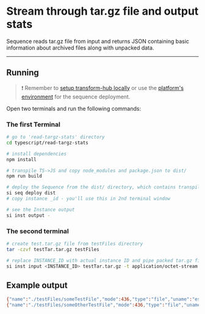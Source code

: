 # Stream through tar.gz file and output stats

Sequence reads tar.gz file from input and returns JSON containing basic information about archived files along with unpacked data.

___

## Running

> ❗ Remember to [setup transform-hub locally](https://docs.scramjet.org/platform/self-hosted-installation) or use the [platform's environment](https://docs.scramjet.org/platform/quick-start) for the sequence deployment.

Open two terminals and run the following commands:

### The first Terminal

```bash
# go to 'read-targz-stats' directory
cd typescript/read-targz-stats

# install dependencies
npm install

# transpile TS->JS and copy node_modules and package.json to dist/
npm run build

# deploy the Sequence from the dist/ directory, which contains transpiled code, package.json and node_modules
si seq deploy dist
# copy instance _id - you'll use this in 2nd terminal window

# see the Instance output
si inst output -
```

### The second terminal

```bash
# create test.tar.gz file from testFiles directory
tar -czvf testTar.tar.gz testFiles

# replace INSTANCE_ID with actual instance ID and pipe packed tar.gz file as binary to instance input
si inst input <INSTANCE_ID> testTar.tar.gz -t application/octet-stream
```

## Example output

```bash
{"name":"./testFiles/someTestFile","mode":436,"type":"file","uname":"esolecki","gname":"esolecki","size":26,"data":{"type":"Buffer","data":[83,111,109,101,32,116,101,120,116,32,105,110,115,105,100,101,32,116,101,115,116,32,102,105,108,101]}}
{"name":"./testFiles/someOtherTestFile","mode":436,"type":"file","uname":"esolecki","gname":"esolecki","size":28,"data":{"type":"Buffer","data":[79,116,104,101,114,32,116,101,120,116,32,105,110,115,105,100,101,32,111,116,104,101,114,32,102,105,108,101]}}
```
